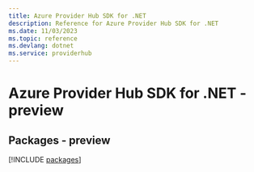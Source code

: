 ```yaml
---
title: Azure Provider Hub SDK for .NET
description: Reference for Azure Provider Hub SDK for .NET
ms.date: 11/03/2023
ms.topic: reference
ms.devlang: dotnet
ms.service: providerhub
---
```

# Azure Provider Hub SDK for .NET - preview
## Packages - preview
[!INCLUDE [packages](provider-hub-index.md)]